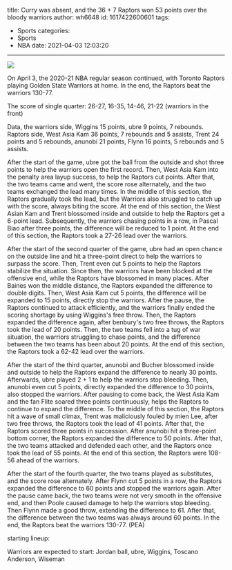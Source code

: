 title: Curry was absent, and the 36 + 7 Raptors won 53 points over the bloody warriors
author: wh6648
id: 1617422600601
tags: 
- Sports
categories: 
- Sports
- NBA
date: 2021-04-03 12:03:20
---
![](https://p7.itc.cn/images01/20210403/722d22708615484c842bb1143c88b4cf.jpeg)


On April 3, the 2020-21 NBA regular season continued, with Toronto Raptors playing Golden State Warriors at home. In the end, the Raptors beat the warriors 130-77.

The score of single quarter: 26-27, 16-35, 14-46, 21-22 (warriors in the front)

Data, the warriors side, Wiggins 15 points, ubre 9 points, 7 rebounds. Raptors side, West Asia Kam 36 points, 7 rebounds and 5 assists, Trent 24 points and 5 rebounds, anunobi 21 points, Flynn 16 points, 5 rebounds and 5 assists.

After the start of the game, ubre got the ball from the outside and shot three points to help the warriors open the first record. Then, West Asia Kam into the penalty area layup success, to help the Raptors cut points. After that, the two teams came and went, the score rose alternately, and the two teams exchanged the lead many times. In the middle of this section, the Raptors gradually took the lead, but the Warriors also struggled to catch up with the score, always biting the score. At the end of this section, the West Asian Kam and Trent blossomed inside and outside to help the Raptors get a 6-point lead. Subsequently, the warriors chasing points in a row, in Pascal Biao after three points, the difference will be reduced to 1 point. At the end of this section, the Raptors took a 27-26 lead over the warriors.

After the start of the second quarter of the game, ubre had an open chance on the outside line and hit a three-point direct to help the warriors to surpass the score. Then, Trent even cut 5 points to help the Raptors stabilize the situation. Since then, the warriors have been blocked at the offensive end, while the Raptors have blossomed in many places. After Baines won the middle distance, the Raptors expanded the difference to double digits. Then, West Asia Kam cut 5 points, the difference will be expanded to 15 points, directly stop the warriors. After the pause, the Raptors continued to attack efficiently, and the warriors finally ended the scoring shortage by using Wiggins's free throw. Then, the Raptors expanded the difference again, after benbury's two free throws, the Raptors took the lead of 20 points. Then, the two teams fell into a tug of war situation, the warriors struggling to chase points, and the difference between the two teams has been about 20 points. At the end of this section, the Raptors took a 62-42 lead over the warriors.

After the start of the third quarter, anunobi and Bucher blossomed inside and outside to help the Raptors expand the difference to nearly 30 points. Afterwards, ubre played 2 + 1 to help the warriors stop bleeding. Then, anunobi even cut 5 points, directly expanded the difference to 30 points, also stopped the warriors. After pausing to come back, the West Asia Kam and the fan Flite soared three points continuously, helps the Raptors to continue to expand the difference. To the middle of this section, the Raptors hit a wave of small climax, Trent was maliciously fouled by mien Lee, after two free throws, the Raptors took the lead of 41 points. After that, the Raptors scored three points in succession. After anunobi hit a three-point bottom corner, the Raptors expanded the difference to 50 points. After that, the two teams attacked and defended each other, and the Raptors once took the lead of 55 points. At the end of this section, the Raptors were 108-56 ahead of the warriors.

After the start of the fourth quarter, the two teams played as substitutes, and the score rose alternately. After Flynn cut 5 points in a row, the Raptors expanded the difference to 60 points and stopped the warriors again. After the pause came back, the two teams were not very smooth in the offensive end, and then Poole caused damage to help the warriors stop bleeding. Then Flynn made a good throw, extending the difference to 61. After that, the difference between the two teams was always around 60 points. In the end, the Raptors beat the warriors 130-77. (PEA)

starting lineup:

Warriors are expected to start: Jordan ball, ubre, Wiggins, Toscano Anderson, Wiseman

